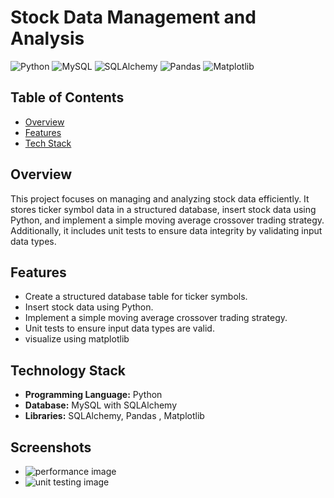 # Stock Data Management and Analysis

![Python](https://img.shields.io/badge/Python-blue)
![MySQL](https://img.shields.io/badge/MySQL-orange)
![SQLAlchemy](https://img.shields.io/badge/SQLAlchemy-pink)
![Pandas](https://img.shields.io/badge/Pandas-green)
![Matplotlib](https://img.shields.io/badge/Matplotlib-darkyellow)

## Table of Contents
- [Overview](#overview)
- [Features](#features)
- [Tech Stack](#technology-stack)


## Overview
This project focuses on managing and analyzing stock data efficiently. It stores ticker symbol data in a structured database, insert stock data using Python, and implement a simple moving average crossover trading strategy. Additionally, it includes unit tests to ensure data integrity by validating input data types.

## Features
- Create a structured database table for ticker symbols.
- Insert stock data using Python.
- Implement a simple moving average crossover trading strategy.
- Unit tests to ensure input data types are valid.
- visualize using matplotlib

## Technology Stack
- **Programming Language:** Python
- **Database:** MySQL with SQLAlchemy 
- **Libraries:** SQLAlchemy, Pandas , Matplotlib

## Screenshots
- ![performance image](https://github.com/user-attachments/assets/96b9bc62-0eca-492f-8809-ac7432cbd8b3)
- ![unit testing image](https://github.com/user-attachments/assets/e11f4352-a4be-4e15-9f30-61b5d0bd12d0)



